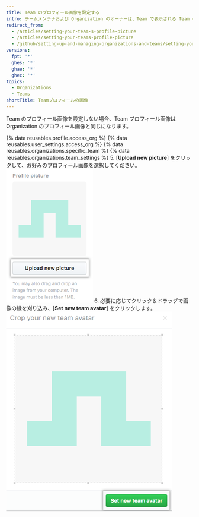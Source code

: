 ```yaml
---
title: Team のプロフィール画像を設定する
intro: チームメンテナおよび Organization のオーナーは、Team で表示される Team のプロフィール画像を設定できます。
redirect_from:
  - /articles/setting-your-team-s-profile-picture
  - /articles/setting-your-teams-profile-picture
  - /github/setting-up-and-managing-organizations-and-teams/setting-your-teams-profile-picture
versions:
  fpt: '*'
  ghes: '*'
  ghae: '*'
  ghec: '*'
topics:
  - Organizations
  - Teams
shortTitle: Teamプロフィールの画像
---
```


Team のプロフィール画像を設定しない場合、Team プロフィール画像は Organization のプロフィール画像と同じになります。

{% data reusables.profile.access_org %}
{% data reusables.user_settings.access_org %}
{% data reusables.organizations.specific_team %}
{% data reusables.organizations.team_settings %}
5. [**Upload new picture**] をクリックして、お好みのプロフィール画像を選択してください。 ![Upload new picture](/assets/images/help/teams/org-team-profile-picture-upload.png)
6. 必要に応じてクリック＆ドラッグで画像の縁を刈り込み、[**Set new team avatar**] をクリックします。 ![Set new team avatar](/assets/images/help/teams/org-team-set-new-team-avatar.png)
